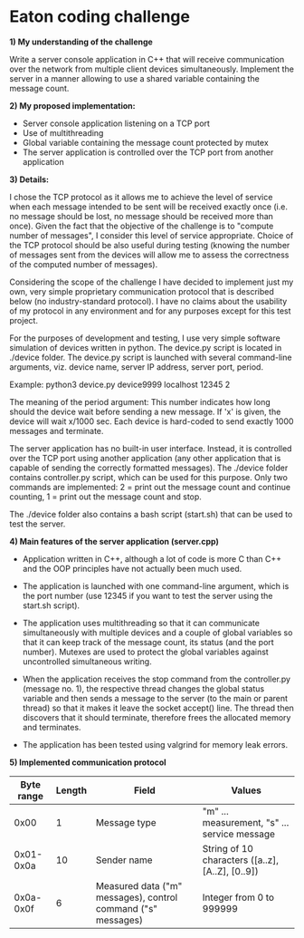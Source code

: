 # Eaton coding challenge

**1) My understanding of the challenge**

Write a server console application in C++ that will receive communication over the network from multiple client devices simultaneously. Implement the server in a manner allowing to use a shared variable containing the message count.

**2) My proposed implementation:**

* Server console application listening on a TCP port
* Use of multithreading
* Global variable containing the message count protected by mutex
* The server application is controlled over the TCP port from another application

**3) Details:**

I chose the TCP protocol as it allows me to achieve the level of service when each message intended to be sent will be received exactly once (i.e. no message should be lost, no message should be received more than once). Given the fact that the objective of the challenge is to "compute number of messages", I consider this level of service appropriate. Choice of the TCP protocol should be also useful during testing (knowing the number of messages sent from the devices will allow me to assess the correctness of the computed number of messages).

Considering the scope of the challenge I have decided to implement just my own, very simple proprietary communication protocol that is described below (no industry-standard protocol). I have no claims about the usability of my protocol in any environment and for any purposes except for this test project.

For the purposes of development and testing, I use very simple software simulation of devices written in python. The device.py script is located in ./device folder. The device.py script is launched with several command-line arguments, viz. device name, server IP address, server port, period.

Example: python3 device.py device9999 localhost 12345 2

The meaning of the period argument: This number indicates how long should the device wait before sending a new message. If 'x' is given, the device will wait x/1000 sec. Each device is hard-coded to send exactly 1000 messages and terminate.

The server application has no built-in user interface. Instead, it is controlled over the TCP port using another application (any other application that is capable of sending the correctly formatted messages). The ./device folder contains controller.py script, which can be used for this purpose. Only two commands are implemented: 2 = print out the message count and continue counting, 1 = print out the message count and stop.

The ./device folder also contains a bash script (start.sh) that can be used to test the server.


**4) Main features of the server application (server.cpp)**

* Application written in C++, although a lot of code is more C than C++ and the OOP principles have not actually been much used.

* The application is launched with one command-line argument, which is the port number (use 12345 if you want to test the server using the start.sh script).

* The application uses multithreading so that it can communicate simultaneously with multiple devices and a couple of global variables so that it can keep track of the message count, its status (and the port number). Mutexes are used to protect the global variables against uncontrolled simultaneous writing.

* When the application receives the stop command from the controller.py (message no. 1), the respective thread changes the global status variable and then sends a message to the server (to the main or parent thread) so that it makes it leave the socket accept() line. The thread then discovers that it should terminate, therefore frees the allocated memory and terminates.

* The application has been tested using valgrind for memory leak errors.


**5) Implemented communication protocol**

Byte range | Length | Field | Values
-----------|--------|-------|-------
0x00 | 1 | Message type | "m" ... measurement, "s" ... service message
0x01-0x0a | 10 | Sender name | String of 10 characters ([a..z], [A..Z], [0..9])
0x0a-0x0f | 6 | Measured data ("m" messages), control command ("s" messages) | Integer from 0 to 999999
